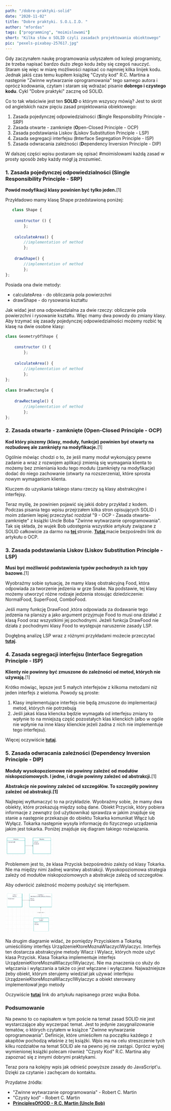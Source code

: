 ```yaml
--- 
path: "/dobre-praktyki-solid"
date: "2020-11-02"
title: "Dobre praktyki. S.O.L.I.D. "
author: "mfordas"
tags: ["programming", "moimislowami"]
short: "Kilka słów o SOLID czyli zasadach projektowania obiektowego"
pic: "pexels-pixabay-257617.jpg"
---
```



<div>
                            <p>Gdy zaczynałem naukę programowania usłyszałem od kolegi programisty, że trzeba napisać bardzo dużo złego kodu żeby się czegoś nauczyć. Staram się więc w miarę możliwości napisać co najmniej kilka linijek kodu. Jednak jakiś czas temu kupiłem książkę "Czysty kod" R.C. Martina a następnie "Zwinne wytwarzanie oprogramowania" tego samego autora i oprócz kodowania, czytam i staram się wdrażać pisanie <b>dobrego i czystego kodu</b>. Cykl "Dobre praktyki" zacznę od SOLID.</p>
                                <p>
                            <p>Co to tak właściwie jest ten <b>SOLID</b> o którym wszyscy mówią? Jest to skrót od angielskich nazw pięciu zasad projektowania obiektowego:</p>
                                    <ol>
                                        <li>Zasada pojedynczej odpowiedzialności (<b>S</b>ingle Responsibility Principle - SRP)</li>
                                        <li>Zasada otwarte - zamknięte (<b>O</b>pen-Closed Principle - OCP)</li>
                                        <li>Zasada podstawiania Liskov (<b>L</b>iskov Substitution Principle - LSP)</li>
                                        <li>Zasada segregacji interfejsu (<b>I</b>nterface Segregation Principle - ISP)</li>
                                        <li>Zasada odwracania zależności (<b>D</b>ependency Inversion Principle - DIP)</li>
                                    </ol>
                                </p>
                                <p>W dalszej części wpisu postaram się opisać #moimislowami każdą zasad w prosty sposób żeby każdy mógł ją zrozumieć.</p>
                                <h3>1. Zasada pojedynczej odpowiedzialności (Single Responsibility Principle - SRP)</h3>
                                <p><b>Powód modyfikacji klasy powinien być tylko jeden.</b>[1]</p>
                                <p>Przykładowo mamy klasę Shape przedstawioną poniżej:
                                </p>
</div>

```javascript
   class Shape {

    constructor () {
        };

    calculateArea() {
        //implementation of method
        };

    drawShape() {
        //implementation of method
        };
};
```

<div>
<p>
Posiada ona dwie metody:
<ul>
<li>calculateArea - do obliczania pola powierzchni</li>
<li>drawShape - do rysowania kształtu</li>
</ul>
Jak widać jest ona odpowiedzialna za dwie rzeczy: obliczanie pola powierzchni i rysowanie kształtu. Więc mamy dwa powody do zmiany klasy. Aby trzymać się zasady pojedynczej odpowiedzialności możemy rozbić tę klasę na dwie osobne klasy:
</p>
</div>

```javascript
class GeometryOfShape {

    constructor () {
        };

    calculateArea() {
        //implementation of method
        };
};

class DrawRectangle {

    drawRectangle() {
        //implementation of method
        };
};
```
<div>
<h3>2. Zasada otwarte - zamknięte (Open-Closed Principle - OCP)</h3>
                                <p><b>Kod który piszemy (klasy, moduły, funkcje) powinien być otwarty na rozbudowę ale zamknięty na modyfikacje.</b>[1]</p>
                                <p>Ogólnie mówiąc chodzi o to, że jeśli mamy moduł wykonujący pewne zadanie a wraz z rozwojem aplikacji zmienią się wymagania klienta to możemy bez zmieniania kodu tego modułu (zamknięty na modyfikacje) dodać do niego zachowanie (otwarty na rozszerzenia), które sprosta nowym wymaganiom klienta. 
                                </p>
                                <p>Kluczem do uzyskania takiego stanu rzeczy są klasy abstrakcyjne i interfejsy.
                                </p>
                                <p>Teraz myślę, że powinien pojawić się jakiś dobry przykład z kodem. Podczas pisania tego wpisu przejrzałem kilka stron opisujących SOLID i moim zdaniem lepiej przeczytać rozdział "9 - OCP - Zasada otwarte-zamknięte" z książki Uncle Boba "Zwinne wytwarzanie oprogramowania". Tak się składa, że wujek Bob udostępnia wszystkie artykuły związane z SOLID całkowicie za darmo na <a
                                        href="http://butunclebob.com/ArticleS.UncleBob.PrinciplesOfOod"
                                        target="_blank"><b>tej </b></a>stronie. <a
                                        href="https://drive.google.com/file/d/0BwhCYaYDn8EgN2M5MTkwM2EtNWFkZC00ZTI3LWFjZTUtNTFhZGZiYmUzODc1/view"
                                        target="_blank"><b>Tutaj </b></a>macie bezpośredni link do artykułu o OCP. 
                                </p>
<h3>3. Zasada podstawiania Liskov (Liskov Substitution Principle - LSP)</h3>
                                <p><b>Musi być możliwość podstawienia typów pochodnych za ich typy bazowe.</b>[1]</p>
                                <p>Wyobraźmy sobie sytuację, że mamy klasę obstrakcyjną Food, która odpowiada za tworzenie jedzenia w grze Snake. Na podstawie, tej klasy możemy utworzyć różne rodzaje jedzenia stosując dziedziczenie: NormalFood, SuperFood, ComboFood.
                                </p>
                                <p>Jeśli mamy funkcję DrawFood ,która odpowiada za dodawanie tego jedzenia na planszy a jako argument przyjmuje Food to musi ona działać z klasą Food oraz wszystkimi jej pochodnymi. Jeżeli funkcja DrawFood nie działa z pochodnymi klasy Food to występuje naruszenie zasady LSP.
                                </p>
                                <p>Dogłębną analizę LSP wraz z różnymi przykładami możecie przeczytać <a
                                        href="https://drive.google.com/file/d/0BwhCYaYDn8EgNzAzZjA5ZmItNjU3NS00MzQ5LTkwYjMtMDJhNDU5ZTM0MTlh/view"
                                        target="_blank"><b>tutaj</b></a>.
                                </p>
<h3>4. Zasada segregacji interfejsu (Interface Segregation Principle - ISP)</h3>
                                <p><b>Klienty nie powinny być zmuszone do zależności od metod, których nie używają.</b>[1]</p>
                                <p>Krótko mówiąc, lepsze jest 5 małych interfejsów z kilkoma metodami niż jeden interfejs z wieloma. Powody są proste:</p>
                                    <ol>
                                        <li>Klasy implementujące interfejs nie będą zmuszone do implementacji metod, których nie potrzebują</li>
                                        <li>Jeśli jakaś klasa kliencka będzie wymagała od interfejsu zmiany to wpłynie to na mniejszą część pozostałych klas klienckich (albo w ogóle nie wpłynie na inne klasy klienckie jeżeli żadna z nich nie implementuje tego interfejsu).</li>
                                    </ol>
                                <p>Więcej oczywiście <a
                                        href="https://drive.google.com/file/d/0BwhCYaYDn8EgOTViYjJhYzMtMzYxMC00MzFjLWJjMzYtOGJiMDc5N2JkYmJi/view"
                                        target="_blank"><b>tutaj</b></a>.
                                </p>
<h3>5. Zasada odwracania zależności (Dependency Inversion Principle - DIP)</h3>
                                <p><b>Moduły wysokopoziomowe nie powinny zależeć od modułów niskopoziomowych. I jedne, i drugie powinny zależeć od abstrakcji.</b>[1]</p>
                                <p><b>Abstrakcje nie powinny zależeć od szczegółów. To szczegóły powinny zależeć od abstrakcji.[1]</b></p>
                                <p>Najlepiej wytłumaczyć to na przykładzie. Wyobraźmy sobie, że mamy dwa obiekty, które przekazują między sobą dane. Obiekt Przycisk, który pobiera informacje z zewnątrz (od użytkownika) sprawdza w jakim znajduje się stanie a następnie przekazuje do obiektu Tokarka komunikat Włącz lub Wyłącz. Tokarka następnie wysyła informację do fizycznego urządzenia jakim jest tokarka. Poniżej znajduje się diagram takiego rozwiązania.</p>
                                <img src="../../../images/coding/solid_uml_1.png" style="width:150px" alt="uml_1"/>
                                <p>Problemem jest to, że klasa Przycisk bezpośrednio zależy od klasy Tokarka. Nie ma między nimi żadnej warstwy abstrakcji. Wysokopoziomowa strategia zależy od modułów niskopoziomowych a abstrakcje zależą od szczegołów.</p>
                                <p>Aby odwrócić zależność możemy posłużyć się interfejsem.</p>
                                <img src="../../../images/coding/solid_uml_2.png" style="width:150px" alt="uml_2"/>
                                <p>Na drugim diagramie widać, że pomiędzy Przyciskiem a Tokarką umieściliśmy interfejs UrządzenieKtoreMoznaWlaczycIWylaczyc. Interfejs ten dostarcza abstrakcyjne metody Wlacz i Wylacz, których może użyć klasa Przycisk. Klasa Tokarka implementuje interfejs UrządzenieKtoreMoznaWlaczycIWylaczyc. Nie ma znaczenia co służy do włączania i wyłączania a także co jest włączane i wyłączane. Najważniejsze żeby obiekt, którym sterujemy wiedział jak używać interfejsu UrządzenieKtoreMoznaWlaczycIWylaczyc a obiekt sterowany implementował jego metody</p>
                                <p>Oczywiście <a
                                        href="https://drive.google.com/file/d/0BwhCYaYDn8EgOTViYjJhYzMtMzYxMC00MzFjLWJjMzYtOGJiMDc5N2JkYmJi/view"
                                        target="_blank"><b>tutaj</b></a> link do artykułu napisanego przez wujka Boba.
                                </p>
                                <h3>Podsumowanie</h3>
                                <p>Na pewno to co napisałem w tym poście na temat zasad SOLID nie jest wystarczające aby wyczerpać temat. Jest to jedynie zasygnalizowanie tematów, o których czytałem w książce "Zwinne wytwarzanie oprogramowania". Definicje, które umieściłem na początku każdego z akapitów pochodzą właśnie z tej książki. Wpis ma na celu streszczenie tych kilku rozdziałów na temat SOLID ale na pewno jej nie zastąpi. Oprócz wyżej wymienionej książki polecam również "Czysty Kod" R.C. Martina aby zapoznać się z innymi dobrymi praktykami.</p>
                                <p>Teraz pora na kolejny wpis jak odnieść powyższe zasady do JavaScript'u. Dzięki za czytanie i zachęcam do kontaktu.</p>
                                <p>
                                     Przydatne źródła:
                                    <ul>
                                        <li>"Zwinne wytwarzanie oprogramowania" - Robert C. Martin</li>
                                        <li>"Czysty kod" - Robert C. Martin</li>
                                        <li><a
                                        href="http://butunclebob.com/ArticleS.UncleBob.PrinciplesOfOod"
                                        target="_blank"><b>PrinciplesOfOOD - R.C. Martin (Uncle Bob)</b></a></li>
                                    </ul>
                                </p>
                            </div>